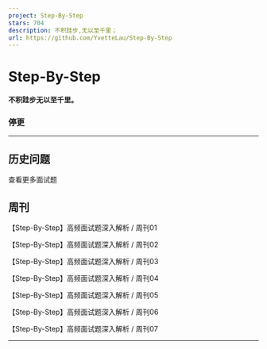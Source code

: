 ```yaml
---
project: Step-By-Step
stars: 704
description: 不积跬步,无以至千里；
url: https://github.com/YvetteLau/Step-By-Step
---
```


Step-By-Step
============

**不积跬步无以至千里。**

### 停更

* * *

历史问题
----

查看更多面试题

周刊
--

【Step-By-Step】高频面试题深入解析 / 周刊01

【Step-By-Step】高频面试题深入解析 / 周刊02

【Step-By-Step】高频面试题深入解析 / 周刊03

【Step-By-Step】高频面试题深入解析 / 周刊04

【Step-By-Step】高频面试题深入解析 / 周刊05

【Step-By-Step】高频面试题深入解析 / 周刊06

【Step-By-Step】高频面试题深入解析 / 周刊07

* * *
